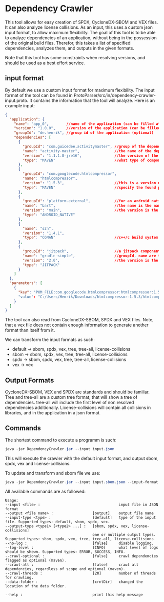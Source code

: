 # Dependency Crawler

This tool allows for easy creation of SPDX, CycloneDX-SBOM and VEX files. It can also analyze license collisions.
As an input, this uses a custom json input format, to allow maximum flexibility. 
The goal of this tool is to be able to analyze dependencies of an application, without being in the possession of the original build files.
Therefor, this takes a list of specified dependencies, analyzes them, and outputs in the given formats.

Note that this tool has some constraints when resolving versions, and should be used as a best effort service. 

## input format

By default we use a custom input format for maximum flexibility. The input format of the tool can be found in ProtoParser/src/in/dependency-crawler-input.proto.
It contains the information that the tool will analyze.
Here is an example input:
```json
{
  "application": {
    "name": "app_0",        //name of the application (can be filled at will but not null)
    "version": "1.0.0",     //version of the application (can be filled at will but not null)
    "groupId": "de.henrik", //group id of the application (optional)
    "dependencies": [
      {
        "groupId": "com.guicedee.activitymaster", //group of the dependency (optional)
        "name": "activity-master",                //the name of the dependency (not null)
        "version": "1.1.1.8-jre16",               //the version of the dependency (not null)
        "type": "MAVEN"                           //what type of component this is, where it can be found (MAVEN -> maven central repository)
      },
      {
        "groupId": "com.googlecode.htmlcompressor",
        "name": "htmlcompressor",                 
        "version": "1.5.3",                       //this is a version not found in the maven repo. however, we can find it only. we can
        "type": "MAVEN"                           //specify the found pom file in "parameters".
      },
      {
        "groupId": "platform.external",           //for an android native dependency groupId is the path in the android repository,
        "name": "bart",                           //the name is the name of the repository
        "version": "main",                        //the version is the tag, e.g. "main"
        "type": "ANDROID_NATIVE"                  
      },
      {
        "name": "s2n",
        "version": "1.4.1",
        "type": "CONAN"                           //c++/c build system
      },
      {
        "groupId": "jitpack",                     //a jitpack component is basicly a git repository release added to the code as library
        "name": "gradle-simple",                  //groupId, name are the same to ANDROID_NATIVE
        "version": "2.0",                         //the version is the release tag
        "type": "JITPACK"                         
      }
    ]
  },
  "parameters": [
    {
      "key": "POM_FILE:com.googlecode.htmlcompressor:htmlcompressor:1.5.3", //a custom pom file. Syntax: "POM_FILE:{groupId}:{name}:{version}"
      "value": "C:/Users/Henrik/Downloads/htmlcompressor-1.5.3/htmlcompressor-1.5.3/pom.xml"
    }
  ]
}
```

The tool can also read from CycloneDX-SBOM, SPDX and VEX files. Note, that a vex file does not contain enough information to generate another format than itself from it.

We can transform the input formats as such:
- default -> sbom, spdx, vex, tree, tree-all, license-collisions
- sbom -> sbom, spdx, vex, tree, tree-all, license-collisions
- spdx -> sbom, spdx, vex, tree, tree-all, license-collisions
- vex -> vex

## Output Formats

CycloneDX-SBOM, VEX and SPDX are standards and should be familiar.
Tree and tree-all are a custom tree format, that will show a tree of dependencies. tree-all will include the first level of non resolved dependencies additionally.
License-collisions will contain all collisions in libraries, and in the application in a json format.

## Commands

The shortest command to execute a programm is such:
```powershell
java -jar DependencyCrawler.jar --input input.json
```
This will execute the crawler with the default input format, and output sbom, spdx, vex and license-collisions. 

To update and transform and sbom file we use:
```powershell
java -jar DependencyCrawler.jar --input input.sbom.json --input-format sbom --output updated_sbom --output-format sbom spdx
```

All available commands are as followed:
```text
Usage:
--input <file> :                                    input file in JSON format
--output <file name> :                  [output]    output file name
--input-type <type> :                   [default]   type of the input file. Supported types: default, sbom, spdx, vex.
--output-type <type1> [<type2> ...] :   [sbom, spdx, vex, license-collisions]
                                        one or multiple output types. Supported types: sbom, spdx, vex, tree, tree-all, license-collisions
--no-log :                              [false]     disable logging.
--log-level :                           [INFO]      what level of logs should be shown. Supported types: ERROR, SUCCESS, INFO.
--crawl-optional :                      [false]     crawl dependencies flagged as optional (maven).
--crawl-all :                           [false]     crawl all dependencies, regardless of scope and optional (maven).
--crawl-threads :                       [20]        number of threads for crawling.
--data-folder :                         [crntDir]   changed the location of the data folder.

--help :                                print this help message
```